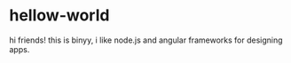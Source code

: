 # hellow-world
hi friends!
this is binyy, i like node.js and angular frameworks for 
designing apps.
